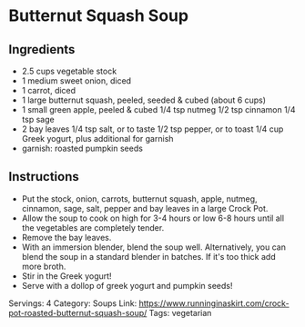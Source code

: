 # Butternut Squash Soup
## Ingredients
- 2.5 cups vegetable stock
- 1 medium sweet onion, diced
- 1 carrot, diced
- 1 large butternut squash, peeled, seeded & cubed (about 6 cups)
- 1 small green apple, peeled & cubed
1/4 tsp nutmeg
1/2 tsp cinnamon
1/4 tsp sage
- 2 bay leaves
1/4 tsp salt, or to taste
1/2 tsp pepper, or to toast
1/4 cup Greek yogurt, plus additional for garnish
- garnish: roasted pumpkin seeds
## Instructions
- Put the stock, onion, carrots, butternut squash, apple, nutmeg, cinnamon, sage, salt, pepper and bay leaves in a large Crock Pot.
- Allow the soup to cook on high for 3-4 hours or low 6-8 hours until all the vegetables are completely tender.
- Remove the bay leaves.
- With an immersion blender, blend the soup well. Alternatively, you can blend the soup in a standard blender in batches. If it's too thick add more broth.
- Stir in the Greek yogurt!
- Serve with a dollop of greek yogurt and pumpkin seeds!

Servings: 4
Category: Soups
Link: https://www.runninginaskirt.com/crock-pot-roasted-butternut-squash-soup/
Tags: vegetarian
